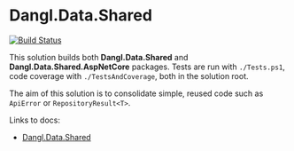 # Dangl.Data.Shared
[![Build Status](https://jenkins.dangl.me/buildStatus/icon?job=Dangl.Data.Shared.Tests)](https://jenkins.dangl.me/job/Dangl.Data.Shared.Tests/)

This solution builds both **Dangl.Data.Shared** and **Dangl.Data.Shared.AspNetCore** packages.
Tests are run with `./Tests.ps1`, code coverage with `./TestsAndCoverage`, both in the solution root.

The aim of this solution is to consolidate simple, reused code such as `ApiError` or `RepositoryResult<T>`.

Links to docs:
  * [Dangl.Data.Shared](https://docs.dangl-it.com/Projects/Dangl.Data.Shared)
